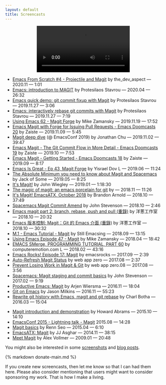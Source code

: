 ```yaml
---
layout: default
title: Screencasts
---
```


<center>
  <video id="magic" autoplay loop>
    <source src="/assets/videos/magic.mp4" type="video/mp4">
  </video>
</center>

* [Emacs From Scratch #4 - Projectile and Magit](https://www.youtube.com/watch?v=INTu30BHZGk) by the_dev_aspect — 2020.11 — 1:01
* [Emacs: introduction to MAGIT](https://www.youtube.com/watch?v=2-0OwGTt0dI) by Protesilaos Stavrou — 2020.04 — 26:32
* [Emacs quick demo: git commit fixup with Magit](https://www.youtube.com/watch?v=ZGoImgzWUs8) by Protesilaos Stavrou — 2019.11.27 — 3:06
* [Emacs: interactively rebase git commits with Magit](https://www.youtube.com/watch?v=7qEoSr9Mii4) by Protesilaos Stavrou — 2019.11.27 — 7:19
* [Using Emacs 62 - Magit Forge](https://www.youtube.com/watch?v=wgI8r3Nx_BI) by Mike Zamansky — 2019.11.19 — 17:52
* [Emacs Magit with Forge for Issuing Pull Requests - Emacs Doomcasts 20](https://www.youtube.com/watch?v=fFuf3hExF5w) by Zaiste — 2019.11.09 — 5:45
* [Magit deep dive](https://emacsconf.org/2019/talks/14/) (@ EmacsConf 2019) by Jonathan Chu — 2019.11.02 — 39:47
* [Emacs Magit - The Git Commit Flow in More Detail - Emacs Doomcasts 19](https://www.youtube.com/watch?v=qXgGtyjXPiw) by Zaiste — 2019.10 — 7:53
* [Emacs Magit - Getting Started - Emacs Doomcasts 18](https://www.youtube.com/watch?v=7ywEgcbaiys) by Zaiste — 2019.09 — 8:17
* [Emacs Is Great - Ep 43, Magit Forge](https://www.youtube.com/watch?v=9mVF5sNdR7M) by Yisrael Dov L — 2019.06 — 11:24
* [The Absolute Minimum you need to know about Magit and Spacemacs](https://www.youtube.com/watch?v=NDP91RNgT4A) by Jack of Some — 2019.05 — 8:25
* [It's Magit!](https://www.youtube.com/watch?v=j-k-lkilbEs) by John Wiegley — 2019.01 — 1:18:30
* [The magic of magit: an emacs porcelain for git](https://www.youtube.com/watch?v=p-bZsI1Qhq4) by — 2018.11 — 11:26
* [It's Magit! EmacsATX, October 2018](https://www.youtube.com/watch?v=3gZ6uzMBeNs) by Brandon Arnold — 2018.10 — 37:49
* [Spacemacs Magit Commit Amend](https://www.youtube.com/watch?v=2NNrc61RVx4) by John Stevenson — 2018.10 — 2:46
* [Emacs magit part 2: branch, rebase, push and pull (重錄)](https://www.youtube.com/watch?v=dHUcGit_8fw) by 洋蔥工作室 — 2018.10 — 20:32
* [Emacs 版本控制: Magit：Git 的 Emacs 介面 (重錄)](https://www.youtube.com/watch?v=BlI8Rb5yw-Y) by 洋蔥工作室 — 2018.10 — 30:32
* [M.1 - Emacs Tutorial - Magit](https://www.youtube.com/watch?v=K4CXxbfDjY0) by Still Emacsing — 2018.09 — 13:15
* [Using Emacs Episode 47 - Magit](https://www.youtube.com/watch?v=1IYsiHXR620) by Mike Zamansky — 2018.04 — 18:42
* [EMACS SMerge, PROGRAMMING TUTORIAL, PART 60](https://www.youtube.com/watch?v=9RhY8CnyapA) by computeremotion.com L — 2018.02 — 43:16
* [Emacs Rocks! Episode 17: Magit](https://www.youtube.com/watch?v=rzQEIRRJ2T0) by emacsrocks — 2017.09 — 2:39
* [Auto-Refresh Magit Status](https://www.youtube.com/watch?v=bZMG1-iX46A) by web app zero — 2017.08 — 2:37
* [Prevent Losing Work in Magit & Git](https://www.youtube.com/watch?v=59aOIyoMBnE) by web app zero.08 — 2017.08 — 3:56
* [Spacemacs: Magit staging and commit basics](https://www.youtube.com/watch?v=natNUgnh_no) by John Stevenson — 2017.02 — 9:19
* [Productive Emacs: Magit](https://www.youtube.com/watch?v=D1SJ6mFWYyA) by Arjen Wiersma — 2016.11 — 18:04
* [Git on Emacs](https://www.youtube.com/watch?v=OMIxZhLU71U) by Jason Milkins — 2016.11 — 55:23
* [Rewrite git history with Emacs, magit and git rebase](https://www.youtube.com/watch?v=mtliRYQd0j4) by Charl Botha — 2016.03 — 15:04
<!-- 404 * [Emacs Tutorial - Introduction to Magit](https://www.youtube.com/watch?v=LDafmAJa-4w) by Durant Schoon and Daniel — 2016.03 — 13:15 -->
* [Magit introduction and demonstration](https://www.youtube.com/watch?v=vQO7F2Q9DwA) by Howard Abrams — 2015.10 — 14:10
* [EmacsConf 2015 - Lightning talk - Magit](https://www.youtube.com/watch?v=4ccCNQaTJ10) 2015.08 — 14:28
* [Magit basics](https://www.youtube.com/watch?v=zobx3T7hGNA) by Renn Seo — 2015.04 — 6:10
* [EmacsATX: Magit](https://www.youtube.com/watch?v=VO7xj2ArpZw) by JJ Asghar — 2014.11 — 38:15
* [Meet Magit](https://vimeo.com/2871241) by Alex Vollmer — 2009.01 — 20:48

<!--

These other nice videos by John Stevenson are
about magithub, which is obsolete now.
https://www.youtube.com/watch?v=qjseaajXYGc
https://www.youtube.com/watch?v=AdEOazt1rD0
https://www.youtube.com/watch?v=t8tEzJ1RnW0
-->

You might also be interested in some [screenshots](https://emacsair.me/2017/09/01/magit-walk-through)
and [blog posts](/blogs).

{% markdown donate-main.md %}

If you create new screencasts, then let me know so that I can had
them here.  Please also consider mentioning that users might want
to consider sponsoring my work.  That is how I make a living.
